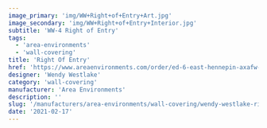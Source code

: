```yaml
---
image_primary: 'img/WW+Right+of+Entry+Art.jpg'
image_secondary: 'img/WW+Right+of+Entry+Interior.jpg'
subtitle: 'WW-4 Right of Entry'
tags:
  - 'area-environments'
  - 'wall-covering'
title: 'Right Of Entry'
href: 'https://www.areaenvironments.com/order/ed-6-east-hennepin-axafw-w3l9w-ewf9t-ya7as'
designer: 'Wendy Westlake'
category: 'wall-covering'
manufacturer: 'Area Environments'
description: ''
slug: '/manufacturers/area-environments/wall-covering/wendy-westlake-right-of-entry'
date: '2021-02-17'
---
```

